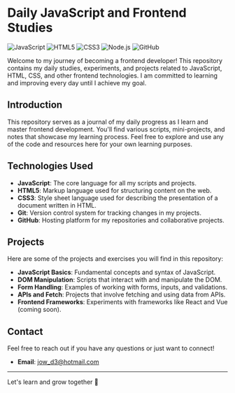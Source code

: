 # Daily JavaScript and Frontend Studies

![JavaScript](https://img.shields.io/badge/JavaScript-F7DF1E?style=for-the-badge&logo=javascript&logoColor=black)
![HTML5](https://img.shields.io/badge/HTML5-E34F26?style=for-the-badge&logo=html5&logoColor=white)
![CSS3](https://img.shields.io/badge/CSS3-1572B6?style=for-the-badge&logo=css3&logoColor=white)
![Node.js](https://img.shields.io/badge/Node.js-339933?style=for-the-badge&logo=nodedotjs&logoColor=white)
![GitHub](https://img.shields.io/badge/GitHub-100000?style=for-the-badge&logo=github&logoColor=white)

Welcome to my journey of becoming a frontend developer! This repository contains my daily studies, experiments, and projects related to JavaScript, HTML, CSS, and other frontend technologies. I am committed to learning and improving every day until I achieve my goal.

## Introduction

This repository serves as a journal of my daily progress as I learn and master frontend development. You'll find various scripts, mini-projects, and notes that showcase my learning process. Feel free to explore and use any of the code and resources here for your own learning purposes.

## Technologies Used

- **JavaScript**: The core language for all my scripts and projects.
- **HTML5**: Markup language used for structuring content on the web.
- **CSS3**: Style sheet language used for describing the presentation of a document written in HTML.
- **Git**: Version control system for tracking changes in my projects.
- **GitHub**: Hosting platform for my repositories and collaborative projects.

## Projects

Here are some of the projects and exercises you will find in this repository:

- **JavaScript Basics**: Fundamental concepts and syntax of JavaScript.
- **DOM Manipulation**: Scripts that interact with and manipulate the DOM.
- **Form Handling**: Examples of working with forms, inputs, and validations.
- **APIs and Fetch**: Projects that involve fetching and using data from APIs.
- **Frontend Frameworks**: Experiments with frameworks like React and Vue (coming soon).

## Contact

Feel free to reach out if you have any questions or just want to connect!

- **Email**: jow_d3@hotmail.com

---

Let's learn and grow together 🚀
